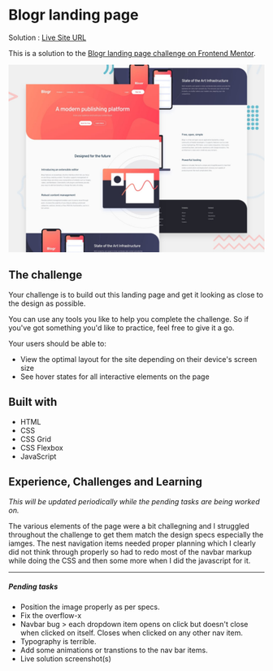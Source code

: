 # Blogr landing page

Solution : [Live Site URL](https://frontend-mentor-challenges-ecru.vercel.app/blogr-landing-page/)

This is a solution to the [Blogr landing page challenge on Frontend Mentor](https://www.frontendmentor.io/challenges/blogr-landing-page-EX2RLAApP).

![Design preview for the Blogr landing page coding challenge](./design/desktop-preview.jpg)

## The challenge

Your challenge is to build out this landing page and get it looking as close to the design as possible.

You can use any tools you like to help you complete the challenge. So if you've got something you'd like to practice, feel free to give it a go.

Your users should be able to:

- View the optimal layout for the site depending on their device's screen size
- See hover states for all interactive elements on the page

## Built with

- HTML
- CSS
- CSS Grid
- CSS Flexbox
- JavaScript

## Experience, Challenges and Learning

_This will be updated periodically while the pending tasks are being worked on._

The various elements of the page were a bit challegning and I struggled throughout the challenge to get them match the design specs especially the iamges.
The nest navigation items needed proper planning which I clearly did not think through properly so had to redo most of the navbar markup while doing the CSS and then some more when I did the javascript for it.

---

##### Pending tasks

- Position the image properly as per specs.
- Fix the overflow-x
- Navbar bug > each dropdown item opens on click but doesn't close when clicked on itself. Closes when clicked on any other nav item.
- Typography is terrible.
- Add some animations or transtions to the nav bar items.
- Live solution screenshot(s)
